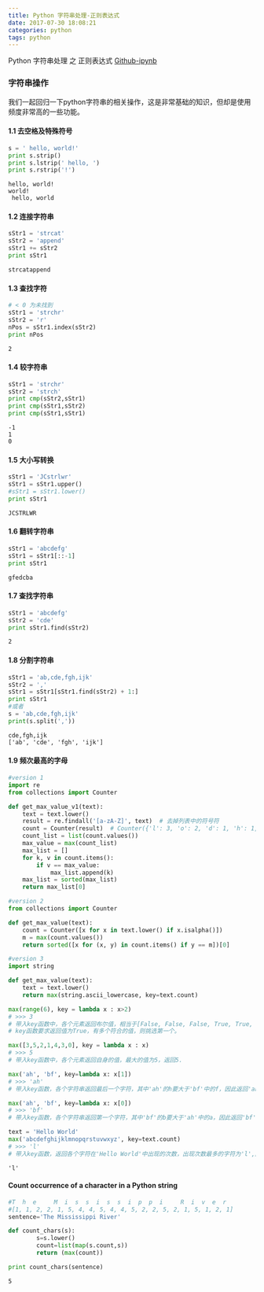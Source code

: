 ```yaml
---
title: Python 字符串处理-正则表达式
date: 2017-07-30 18:08:21
categories: python
tags: python
---
```


Python 字符串处理 之 正则表达式 [Github-ipynb][g1]

[g1]: https://github.com/blair101/machine-learning-action/tree/master/string_operation

### 字符串操作

我们一起回归一下python字符串的相关操作，这是非常基础的知识，但却是使用频度非常高的一些功能。

<!-- more -->

#### 1.1 去空格及特殊符号


```python
s = ' hello, world!'
print s.strip()
print s.lstrip(' hello, ')
print s.rstrip('!')
```

    hello, world!
    world!
     hello, world


#### 1.2 连接字符串


```python
sStr1 = 'strcat'
sStr2 = 'append'
sStr1 += sStr2
print sStr1
```

    strcatappend


#### 1.3 查找字符


```python
# < 0 为未找到
sStr1 = 'strchr'
sStr2 = 'r'
nPos = sStr1.index(sStr2)
print nPos
```

    2


#### 1.4 较字符串


```python
sStr1 = 'strchr'
sStr2 = 'strch'
print cmp(sStr2,sStr1)
print cmp(sStr1,sStr2)
print cmp(sStr1,sStr1)
```

    -1
    1
    0


#### 1.5 大小写转换


```python
sStr1 = 'JCstrlwr'
sStr1 = sStr1.upper()
#sStr1 = sStr1.lower()
print sStr1
```

    JCSTRLWR


#### 1.6 翻转字符串


```python
sStr1 = 'abcdefg'
sStr1 = sStr1[::-1]
print sStr1
```

    gfedcba


#### 1.7 查找字符串


```python
sStr1 = 'abcdefg'
sStr2 = 'cde'
print sStr1.find(sStr2)
```

    2


#### 1.8 分割字符串


```python
sStr1 = 'ab,cde,fgh,ijk'
sStr2 = ','
sStr1 = sStr1[sStr1.find(sStr2) + 1:]
print sStr1
#或者
s = 'ab,cde,fgh,ijk'
print(s.split(','))
```

    cde,fgh,ijk
    ['ab', 'cde', 'fgh', 'ijk']


#### 1.9 频次最高的字母


```python
#version 1
import re
from collections import Counter

def get_max_value_v1(text):
    text = text.lower()
    result = re.findall('[a-zA-Z]', text)  # 去掉列表中的符号符
    count = Counter(result)  # Counter({'l': 3, 'o': 2, 'd': 1, 'h': 1, 'r': 1, 'e': 1, 'w': 1})
    count_list = list(count.values())
    max_value = max(count_list)
    max_list = []
    for k, v in count.items():
        if v == max_value:
            max_list.append(k)
    max_list = sorted(max_list)
    return max_list[0]
```


```python
#version 2
from collections import Counter

def get_max_value(text):
    count = Counter([x for x in text.lower() if x.isalpha()])
    m = max(count.values())
    return sorted([x for (x, y) in count.items() if y == m])[0]
```


```python
#version 3
import string

def get_max_value(text):
    text = text.lower()
    return max(string.ascii_lowercase, key=text.count)
```


```python
max(range(6), key = lambda x : x>2)
# >>> 3
# 带入key函数中，各个元素返回布尔值，相当于[False, False, False, True, True, True]
# key函数要求返回值为True，有多个符合的值，则挑选第一个。

max([3,5,2,1,4,3,0], key = lambda x : x)
# >>> 5
# 带入key函数中，各个元素返回自身的值，最大的值为5，返回5.

max('ah', 'bf', key=lambda x: x[1])
# >>> 'ah'
# 带入key函数，各个字符串返回最后一个字符，其中'ah'的h要大于'bf'中的f，因此返回'ah'

max('ah', 'bf', key=lambda x: x[0])
# >>> 'bf'
# 带入key函数，各个字符串返回第一个字符，其中'bf'的b要大于'ah'中的a，因此返回'bf'

text = 'Hello World'
max('abcdefghijklmnopqrstuvwxyz', key=text.count)
# >>> 'l'
# 带入key函数，返回各个字符在'Hello World'中出现的次数，出现次数最多的字符为'l',因此输出'l'
```




    'l'



#### Count occurrence of a character in a Python string


```python
#T  h  e     M  i  s  s  i  s  s  i  p  p  i     R  i  v  e  r
#[1, 1, 2, 2, 1, 5, 4, 4, 5, 4, 4, 5, 2, 2, 5, 2, 1, 5, 1, 2, 1]
sentence='The Mississippi River'

def count_chars(s):
        s=s.lower()
        count=list(map(s.count,s))
        return (max(count))

print count_chars(sentence)
```

    5

